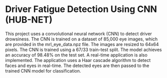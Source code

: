 # Driver Fatigue Detection Using CNN (HUB-NET)
This project uses a convolutional neural network (CNN) to detect driver drowsiness. The CNN is trained on a dataset of 85,000 eye images, which are provided in the mrl_eye_data.npz file. The images are resized to 64x64 pixels.
The CNN is trained using a 67/33 train-test split. The model achieves an accuracy of 98.48% on the test set.
A real-time application is also implemented. The application uses a Haar cascade algorithm to detect faces and eyes in real-time. The detected eyes are then passed to the trained CNN model for classification.
